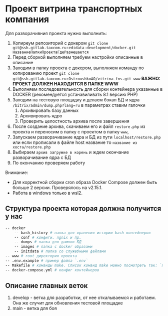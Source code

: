 # Проект витрина транспортных компания

Для разворачивния проекта нужно выполнить:
1. Копиреум репозиторий с докером `git clone git@ssh.gitlab.taxcom.ru:edidata-development/docker.git НазваниеПапкиПроектаГдеРазмешается`
2. Перед сборкой выполняем требуем настройки описанные в описание
3. Заходим в папку проекта с докером, выполняем команду по копированию проект `git clone git@ssh.gitlab.taxcom.ru:OstroushkoAO/vitrina-fns.git www`
   **ВАЖНО: ПРОЕКТ ДОЛЖЕН НАХОДИТСЯ В ПАПКЕ WWW**
4. Выполняем последовательность для сборки контейнера указанные в DOCKER (рекомендуется устанавиливать 8.1 версию PHP)
5. Заходим на тестовую площадку и делаем бэкап БД и ядра `/bitrix/admin/dump.php?lang=ru` в параметрах ставим галочки
    1) Архивировать базу данных
    2) Архивировать ядро
    3) Проверить целостность архива после завершения
6. После создание архива, скачиваем его и файл `restore.php` из проекта и переносим в папку с проектом в папку `www`,
7. Запускаем разворачивание ядра и БД из пути `localhost/restore.php` или если прописали в файле host название то `название из хоста/restore.php`
8. Выбираем `архив загружке в корень` и ждем окончание разворачивание ядра с БД
9. По окончанию проверяем работу

Внимание:
- Для корректной сборки cron образа Docker Compose должен быть больше 2 версии. Проверялось на v2.15.1.
- Работа в windows только в wsl2.

## Структура проекта которая должна получится у нас
```bash
-- docker
    -- bash_history # папка для хранения истории bash контейнеров
    -- conf # конфиги. ngnix и пр.
    -- dumps # папка для дампов БД
    -- images # папка с docker образами
    -- initdata # папка со служебными файлами
-- www # root директория проекта
-- .env.example # пример файла `.env`
-- Makefile # команды make. Список команд make можно посмотреть так: `make` или `make help`
-- docker-compose.yml # конфиг контейнеров
```

## Описание главных веток
1. develop - ветка для разработки, от нее откалываемся и работаем. Она же случит для обновления тестовой площадке
2. main - ветка для боя 

